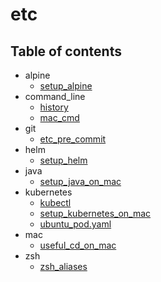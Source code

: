 # etc

## Table of contents

- alpine
  - [setup_alpine](./alpine/setup_alpine.md)
- command_line
  - [history](./command_line/history.md)
  - [mac_cmd](./command_line/mac_cmd.md)
- git
  - [etc_pre_commit](./git/etc_pre_commit.md)
- helm
  - [setup_helm](./helm/setup_helm.md)
- java
  - [setup_java_on_mac](./java/setup_java_on_mac.md)
- kubernetes
  - [kubectl](./kubernetes/kubectl.md)
  - [setup_kubernetes_on_mac](./kubernetes/setup_kubernetes_on_mac.md)
  - [ubuntu_pod.yaml](./kubernetes/ubuntu_pod.yaml)
- mac
  - [useful_cd_on_mac](./mac/useful_cd_on_mac.md)
- zsh
  - [zsh_aliases](./zsh/zsh_aliases.md)
